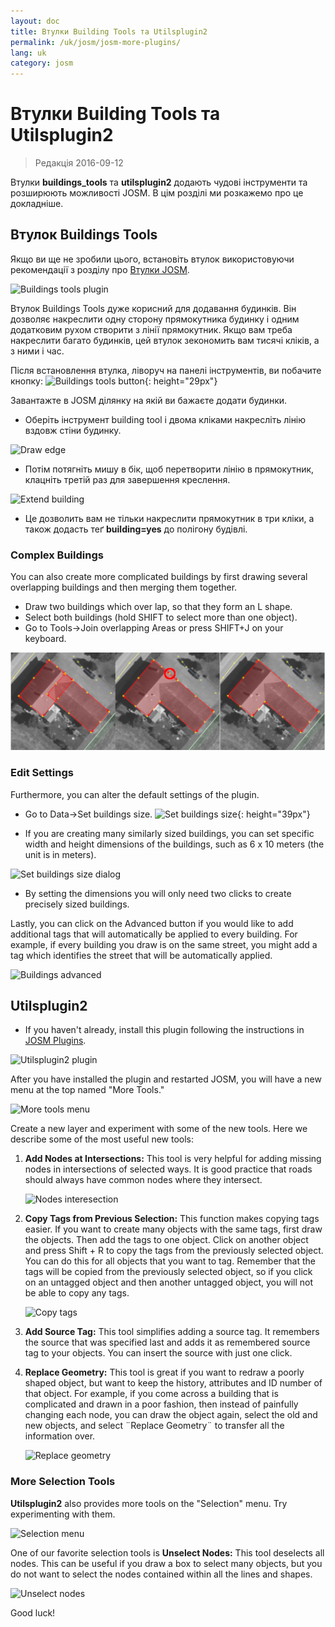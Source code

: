 ```yaml
---
layout: doc
title: Втулки Building Tools та Utilsplugin2
permalink: /uk/josm/josm-more-plugins/
lang: uk
category: josm
---
```


Втулки Building Tools та Utilsplugin2
============

> Редакція 2016-09-12  

Втулки **buildings_tools** та **utilsplugin2** додають чудові інструменти та розширюють можливості JOSM. В цім розділі ми розкажемо про це докладніше.  

Втулок Buildings Tools
--------------------------

Якщо ви ще не зробили цього, встановіть втулок використовуючи рекомендації з розділу про [Втулки JOSM](/uk/josm/josm-plugins).    

![Buildings tools plugin][]

Втулок Buildings Tools дуже корисний для додавання будинків. Він дозволяє накреслити одну сторону прямокутника будинку і одним додатковим рухом створити з лінії прямокутник. Якщо вам треба накреслити багато будинків, цей втулок зекономить вам тисячі кліків, а з ними і час.  

Після встановлення втулка, ліворуч на панелі інструментів, ви побачите кнопку: ![Buildings tools button][]{: height="29px"}

Завантажте в JOSM ділянку на якій ви бажаєте додати будинки.  

* Оберіть інструмент building tool і двома кліками накресліть лінію вздовж стіни будинку.  

![Draw edge][]

* Потім потягніть мишу в бік, щоб перетворити лінію в прямокутник, клацніть третій раз для завершення креслення.  

![Extend building][]

* Це дозволить вам не тільки накреслити прямокутник в три кліки, а також додасть теґ **building=yes** до полігону будівлі.  

### Complex Buildings

You can also create more complicated buildings by first drawing several overlapping buildings and then merging them together.  

* Draw two buildings which over lap, so that they form an L shape.  
* Select both buildings (hold SHIFT to select more than one object).  
* Go to Tools->Join overlapping Areas or press SHIFT+J on your keyboard.  

![Merge buildings][]

### Edit Settings

Furthermore, you can alter the default settings of the plugin.  

* Go to Data->Set buildings size. ![Set buildings size][]{: height="39px"}  

* If you are creating many similarly sized buildings, you can set specific width and height dimensions of the buildings, such as 6 x 10 meters (the unit is in meters).  

![Set buildings size dialog][]

* By setting the dimensions you will only need two clicks to create precisely sized buildings.  

Lastly, you can click on the Advanced button if you would like to add additional tags that will automatically be applied to every building. For example, if every building you draw is on the same street, you might add a tag which identifies the street that will be automatically applied.  

![Buildings advanced][]


Utilsplugin2
-------------

* If you haven't already, install this plugin following the instructions in [JOSM Plugins](/en/josm/josm-plugins).  

![Utilsplugin2 plugin][]

After you have installed the plugin and restarted JOSM, you will have a new menu at the top named "More Tools."  

![More tools menu][]

Create a new layer and experiment with some of the new tools. Here we describe some of the most useful new tools:  

1. **Add Nodes at Intersections:**  This tool is very helpful for adding missing nodes in intersections of selected ways.  It is good practice that roads should always have common nodes where they intersect.  

    ![Nodes interesection][]

2. **Copy Tags from Previous Selection:**  This function makes copying tags easier.  If you want to create many objects with the same tags, first draw the objects.  Then add the tags to one object.  Click on another object and press Shift + R to copy the tags from the previously selected object.  You can do this for all objects that you want to tag.  Remember that the tags will be copied from the previously selected object, so if you click on an untagged object and then another untagged object, you will not be able to copy any tags.  

    ![Copy tags][]

3. **Add Source Tag:** This tool simplifies adding a source tag. It remembers the source that was specified last and adds it as remembered source tag to your objects.   You can insert the source with just one click.  

4. **Replace Geometry:** This tool is great if you want to redraw a poorly shaped object, but want to keep the history, attributes and ID number of that object.  For example, if you come across a building that is complicated and drawn in a poor fashion, then instead of painfully changing each node, you can draw the object again, select the old and new objects, and select ¨Replace Geometry¨ to transfer all the information over.  

    ![Replace geometry][]


### More Selection Tools

**Utilsplugin2** also provides more tools on the "Selection" menu. Try experimenting with them.  

![Selection menu][]

One of our favorite selection tools is **Unselect Nodes:** This tool deselects all nodes. This can be useful if you draw a box to select many objects, but you do not want to select the nodes contained within all the lines and shapes.  

![Unselect nodes][]

Good luck!  


[Buildings tools plugin]: /images/josm/buildings_tools-plugin.png
[Buildings tools button]: /images/josm/buildings_tools-button.png
[Draw edge]: /images/josm/draw-edge.png
[Extend building]: /images/josm/extend-building.png
[Merge buildings]: /images/josm/merge-buildings.png
[Set buildings size]: /images/josm/set-buildings-size.png
[Set buildings size dialog]: /images/josm/set-buildings-size-dialog.png
[Buildings advanced]: /images/josm/buildings-advanced.png
[Utilsplugin2 plugin]: /images/josm/utilsplugin2-plugin.png
[More tools menu]: /images/josm/more-tools-menu.png
[Nodes interesection]: /images/josm/utilsplugin2-nodes-intersection.png
[Copy tags]: /images/josm/utilsplugin2-copy-tags.png
[Replace geometry]: /images/josm/utilsplugin2-replace-geometry.png
[Selection menu]: /images/josm/selection-menu.png
[Unselect nodes]: /images/josm/utilsplugin2-unselect-nodes.png

